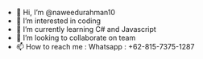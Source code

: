 - 👋 Hi, I’m @naweedurahman10
- 👀 I’m interested in coding
- 🌱 I’m currently learning C# and Javascript
- 💞️ I’m looking to collaborate on team
- 📫 How to reach me :
  Whatsapp : +62-815-7375-1287
